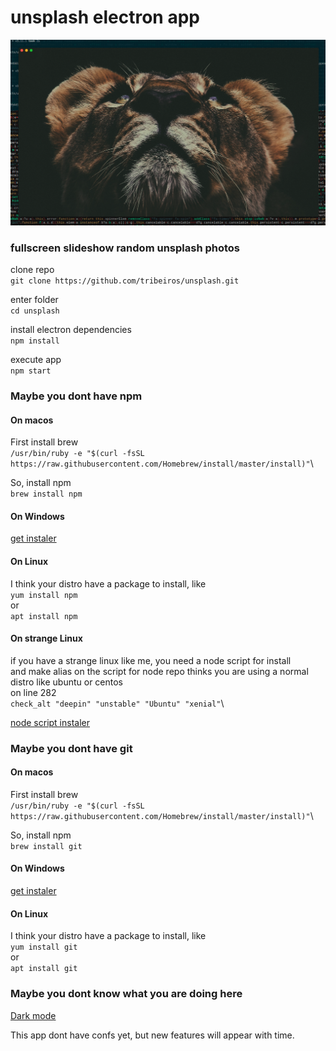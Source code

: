 # unsplash electron app

![unsplash app](https://raw.githubusercontent.com/tribeiros/unsplash/master/unsplash.png)


### fullscreen slideshow random unsplash photos

clone repo\
`git clone https://github.com/tribeiros/unsplash.git`

enter folder\
`cd unsplash`

install electron dependencies\
`npm install`

execute app\
`npm start`

### Maybe you dont have npm

#### On macos
First install brew\
`/usr/bin/ruby -e "$(curl -fsSL https://raw.githubusercontent.com/Homebrew/install/master/install)"`\

So, install npm\
`brew install npm`

#### On Windows
[get instaler](https://nodejs.org/en/download/)

#### On Linux
I think your distro have a package to install, like\
`yum install npm`\
or\
`apt install npm`

#### On strange Linux
if you have a strange linux like me, you need a node script for install\
and make alias on the script for node repo thinks you are using a normal distro like ubuntu or centos\
on line 282\
`check_alt "deepin" "unstable" "Ubuntu" "xenial"`\

[node script instaler](https://raw.githubusercontent.com/tribeiros/unsplash/master/nodeinstall.sh)

### Maybe you dont have git

#### On macos
First install brew\
`/usr/bin/ruby -e "$(curl -fsSL https://raw.githubusercontent.com/Homebrew/install/master/install)"`\

So, install npm\
`brew install git`

#### On Windows
[get instaler](https://git-scm.com/download/win)

#### On Linux
I think your distro have a package to install, like\
`yum install git`\
or\
`apt install git`

### Maybe you dont know what you are doing here
[Dark mode](https://caosfera.com.br)


This app dont have confs yet, but new features will appear with time. 


